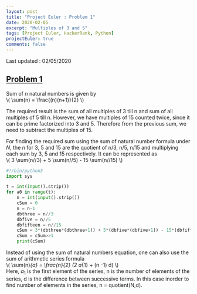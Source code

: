 ```yaml
---
layout: post
title: "Project Euler : Problem 1"
date: 2020-02-05
excerpt: "Multiples of 3 and 5"
tags: [Project Euler, HackerRank, Python]
projectEuler: true
comments: false
---
```

Last updated : 02/05/2020

## <a href="https://projecteuler.net/problem=1" target="_blank"> Problem 1 </a>
Sum of *n* natural numbers is given by<br/>
\\( \sum(n) = \frac{(n)(n+1)}{2} \\)<br/>

The required result is the sum of all multiples of 3 till n and sum of all multiples of 5 till n.
However, we have multiples of 15 counted twice, since it can be prime factorized into 3 and 5. Therefore
from the previous sum, we need to subtract the multiples of 15.

For finding the required sum using the sum of natural number formula under *N*, the *n* for 3, 5 and 15 are the quotient of n/3, n/5, n/15 and multiplying each sum by 3, 5 and 15 respectively. It can be represented as <br/>
\\( 3 \sum(n//3) + 5 \sum(n//5) - 15 \sum(n//15) \\)

```python
#!/bin/python3
import sys

t = int(input().strip())
for a0 in range(t):
    n = int(input().strip())
    cSum = 0
    n = n-1
    dbthree = n//3
    dbfive = n//5
    dbfifteen = n//15
    cSum = 3*(dbthree*(dbthree+1)) + 5*(dbfive*(dbfive+1)) - 15*(dbfifteen*(dbfifteen+1))
    cSum = cSum>>1
    print(cSum)
```
Instead of using the sum of natural numbers equation, one can also use the sum of arithmetic series formula <br/>
\\( \sum(n)_{a} = \frac{n}{2} (2 a_{1} + (n -1) d) \\) <br/>
Here, $a_{1}$ is the first element of the series, n is the number of elements of the series, d is the difference between successive terms. In this case inorder to find number of elements in the series, n = quotient(N,d).
